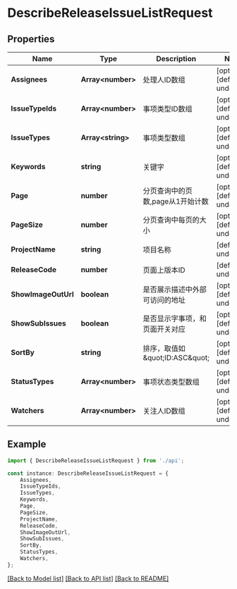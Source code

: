 # DescribeReleaseIssueListRequest


## Properties

Name | Type | Description | Notes
------------ | ------------- | ------------- | -------------
**Assignees** | **Array&lt;number&gt;** | 处理人ID数组 | [optional] [default to undefined]
**IssueTypeIds** | **Array&lt;number&gt;** | 事项类型ID数组  | [optional] [default to undefined]
**IssueTypes** | **Array&lt;string&gt;** | 事项类型数组 | [optional] [default to undefined]
**Keywords** | **string** | 关键字 | [optional] [default to undefined]
**Page** | **number** | 分页查询中的页数,page从1开始计数  | [optional] [default to undefined]
**PageSize** | **number** | 分页查询中每页的大小  | [optional] [default to undefined]
**ProjectName** | **string** | 项目名称 | [default to undefined]
**ReleaseCode** | **number** | 页面上版本ID | [default to undefined]
**ShowImageOutUrl** | **boolean** | 是否展示描述中外部可访问的地址 | [optional] [default to undefined]
**ShowSubIssues** | **boolean** | 是否显示字事项，和页面开关对应  | [optional] [default to undefined]
**SortBy** | **string** | 排序，取值如\&quot;ID:ASC\&quot;  | [optional] [default to undefined]
**StatusTypes** | **Array&lt;number&gt;** | 事项状态类型数组  | [optional] [default to undefined]
**Watchers** | **Array&lt;number&gt;** | 关注人ID数组  | [optional] [default to undefined]

## Example

```typescript
import { DescribeReleaseIssueListRequest } from './api';

const instance: DescribeReleaseIssueListRequest = {
    Assignees,
    IssueTypeIds,
    IssueTypes,
    Keywords,
    Page,
    PageSize,
    ProjectName,
    ReleaseCode,
    ShowImageOutUrl,
    ShowSubIssues,
    SortBy,
    StatusTypes,
    Watchers,
};
```

[[Back to Model list]](../README.md#documentation-for-models) [[Back to API list]](../README.md#documentation-for-api-endpoints) [[Back to README]](../README.md)
